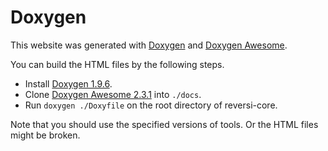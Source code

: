 # Doxygen

This website was generated with [Doxygen](https://www.doxygen.nl/) and [Doxygen Awesome](https://jothepro.github.io/doxygen-awesome-css/).  

You can build the HTML files by the following steps.  

- Install [Doxygen 1.9.6](https://github.com/doxygen/doxygen/releases/tag/Release_1_9_6).
- Clone [Doxygen Awesome 2.3.1](https://github.com/jothepro/doxygen-awesome-css/tree/v2.3.1) into `./docs`.
- Run `doxygen ./Doxyfile` on the root directory of reversi-core.

Note that you should use the specified versions of tools. Or the HTML files might be broken.  
